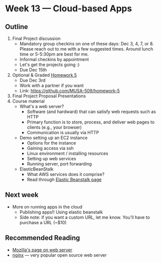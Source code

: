 # Week 13 — Cloud-based Apps

## Outline

1. Final Project discussion
   * Mandatory group checkins on one of these days: Dec 3, 4, 7, or 8. Please reach out to me with a few suggested times. Around lunch time or 5-5:30pm are best for me.
   * Informal checkins by appointment
   * Let's get the projects going :)
   * Due Dec 15th
2. Optional &amp; Graded [Homework 5](https://github.com/MUSA-509/homework-5)
   - Due Dec 3rd
   - Work with a partner if you want
   - Link: <https://github.com/MUSA-509/homework-5>
2. Final Project Proposal Presentations
3. Course material
   * What's a web server?
     - Software (and hardward) that can satisfy web requests such as HTTP
     - Primary function is to store, process, and deliver web pages to clients (e.g., your browser)
     - Communication is usually via HTTP
   * Demo setting up an EC2 instance
     - Options for the instance
     - Gaining access via ssh
     - Linux environment / installing resources
     - Setting up web services
     - Running server, port forwarding
   * ElasticBeanStalk
     - What AWS services does it comprise?
     - Read through [Elastic Beanstalk page](https://aws.amazon.com/elasticbeanstalk/)

## Next week

* More on running apps in the cloud
  * Publishing apps!! Using elastic beanstalk
  * Side note: if you want a custom URL, let me know. You'll have to purchase a URL (~$10)

## Recommended Reading

* [Mozilla's page on web server](https://developer.mozilla.org/en-US/docs/Learn/Common_questions/What_is_a_web_server)
* [nginx](https://www.nginx.com/resources/glossary/nginx/) — very popular open source web server
